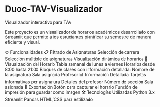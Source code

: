 # Duoc-TAV-Visualizador
 Visualizador interactivo para TAV

Este proyecto es un visualizador de horarios académicos desarrollado con Streamlit que permite a los estudiantes planificar su semestre de manera eficiente y visual.

⚙️ Funcionalidades
📋 Filtrado de Asignaturas
Selección de carrera
Selección múltiple de asignaturas
Visualización dinámica de horarios
📅 Visualización del Horario
Tabla semanal de lunes a viernes
Horarios desde 8:00 hasta 21:00
Bloques de clases con información detallada:
Nombre de la asignatura
Sala asignada
Profesor
📊 Información Detallada
Tarjetas informativas por asignatura
Detalles del profesor
Número de sección
Sala asignada
💾 Exportación
Botón para capturar el horario
Función de impresión para guardar como imagen
🛠️ Tecnologías Utilizadas
Python 3.x
Streamlit
Pandas
HTML/CSS para estilizado